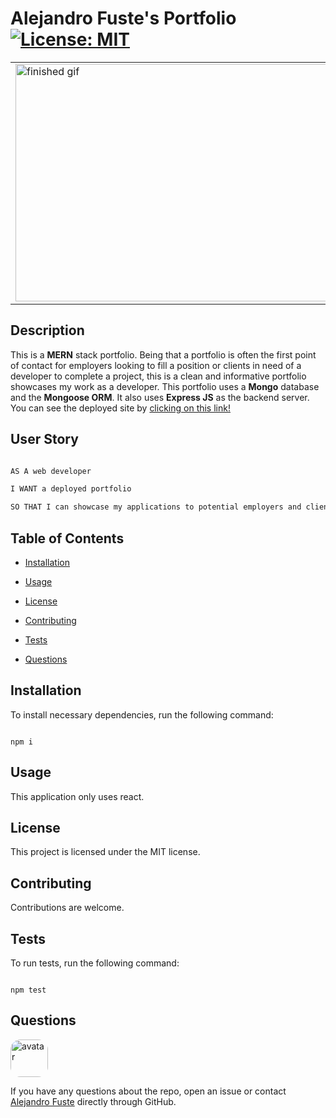# Alejandro Fuste's Portfolio [![License: MIT](https://img.shields.io/badge/License-MIT-blue.svg)](https://opensource.org/licenses/MIT)

<table><tr><td>
<img src="./client/src/assets/portfolio.gif"  alt="finished gif" width="838" height="380"/>
</table></tr></td>

## Description 

This is a <strong>MERN</strong> stack portfolio. Being that a portfolio is often the first point of contact for employers looking to fill a position or clients in need of a developer to complete a project, this is a clean and informative portfolio showcases my work as a developer. This portfolio uses a <strong>Mongo</strong> database and the <strong>Mongoose ORM</strong>. It also uses <strong>Express JS</strong> as the backend server. You can see the deployed site by [clicking on this link!](https://af-react-portfolio.herokuapp.com/)

## User Story

```md

AS A web developer

I WANT a deployed portfolio

SO THAT I can showcase my applications to potential employers and clients

```

## Table of Contents

* [Installation](#installation)

* [Usage](#usage)

* [License](#license)

* [Contributing](#contributing)

* [Tests](#tests)

* [Questions](#questions)

## Installation

To install necessary dependencies, run the following command:

```

npm i

```

## Usage

This application only uses react. 

## License

This project is licensed under the MIT license.

## Contributing

Contributions are welcome.

## Tests 

To run tests, run the following command:

```

npm test

```

## Questions

<img class="image" src="https://avatars2.githubusercontent.com/u/48495840?v=4" alt="avatar" style="border-radius: 16px" width="60"/>

If you have any questions about the repo, open an issue or contact [Alejandro Fuste](https://github.com/ZepCap) directly through GitHub.



